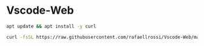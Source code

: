 # Vscode-Web

```bash
apt update && apt install -y curl
```

```bash
curl -fsSL https://raw.githubusercontent.com/rafaellrossi/Vscode-Web/main/install.sh | bash
```

